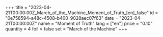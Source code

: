 +++
title = "2023-04-21T00:00:00Z_March_of_the_Machine_Moment_of_Truth_[en]_false"
id = "0e758594-a48c-4508-b400-9028aec07f63"
date = "2023-04-21T00:00:00Z"
name = "Moment of Truth"
lang = ["en"]
price = "0.10"
quantity = 4
foil = false
set = "March of the Machine"
+++
